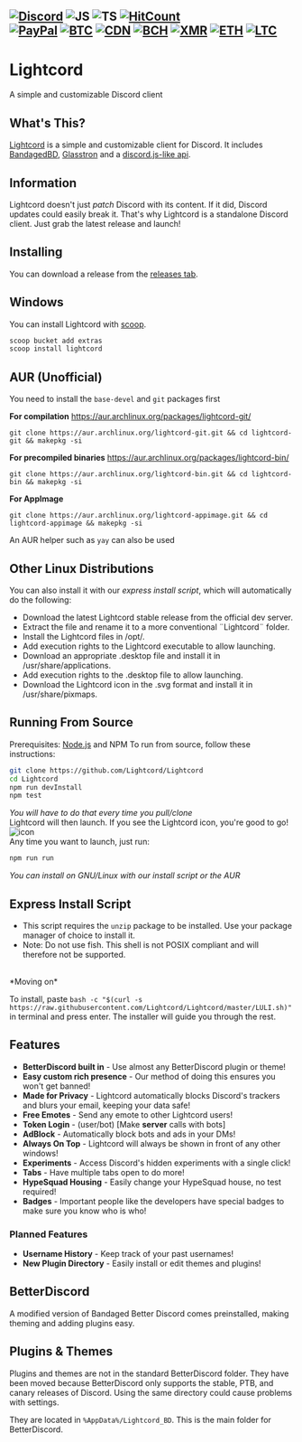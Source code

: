 [![Discord](https://img.shields.io/discord/705908350218666117?logo=discord&style=flat-square&color=%237289DA)](https://discord.gg/7eFff2A)
![JS](https://img.shields.io/badge/--yellow?logo=javascript&style=flat-square)
![TS](https://img.shields.io/badge/--blue?logo=typescript&style=flat-square)
[![HitCount](http://hits.dwyl.com/Lightcord/Lightcord.svg)](http://hits.dwyl.com/Lightcord/Lightcord)
<br />
[![PayPal](https://img.shields.io/badge/donate-PayPal-blue?logo=PayPal&style=flat-square)](https://paypal.me/jenwina)
[![BTC](https://img.shields.io/endpoint?url=https://raw.githubusercontent.com/papycochon/cryptodonate/master/badges/bitcoin.json&style=flat-square)](https://papycochon.github.io/cryptodonate/btc.html?address=14hL2fPS2ASoe8Hcif87EqCS5AGHrepGKp&note=https://github.com/Lightcord/Lightcord)
[![CDN](https://img.shields.io/endpoint?url=https://raw.githubusercontent.com/papycochon/cryptodonate/master/badges/cdn.json&style=flat-square)](https://papycochon.github.io/cryptodonate/cdn.html?address=CbdW3pR4HBWJ6wyc1JeNXP4L2fh8QiL85v&note=https://github.com/Lightcord/Lightcord)
[![BCH](https://img.shields.io/endpoint?url=https://raw.githubusercontent.com/papycochon/cryptodonate/master/badges/bitcoincash.json&style=flat-square)](https://papycochon.github.io/cryptodonate/bch.html?address=qzqwhfyvkl324fue86r55q656nftfmxkhsn6qugenq&note=https://github.com/Lightcord/Lightcord)
[![XMR](https://img.shields.io/endpoint?url=https://raw.githubusercontent.com/papycochon/cryptodonate/master/badges/monero.json&style=flat-square)](https://papycochon.github.io/cryptodonate/xmr.html?address=42pGf1KHHpqaifJd3TtWSdcTmhGVwFp24cGxDoqaYLQJ6rH4pM7KqtUdTpoyxHScDTSJpPA2Bnv19b1bs2uPXgSMH2KYkwj&note=https://github.com/Lightcord/Lightcord)
[![ETH](https://img.shields.io/endpoint?url=https://raw.githubusercontent.com/papycochon/cryptodonate/master/badges/ethereum.json&style=flat-square)](https://papycochon.github.io/cryptodonate/eth.html?address=0xEFE45F22Ee844bf2Ba0E4d853FA0bC8c028fAfFe&note=https://github.com/Lightcord/Lightcord)
[![LTC](https://img.shields.io/endpoint?url=https://raw.githubusercontent.com/papycochob/cryptodonate/master/badges/litecoin.json&style=flat-square)](https://papycochon.github.io/cryptodonate/ltc.html?address=LNTmfMjHJgTHaB7rj8ZuWWuU1XkP2YeGCA&note=https://github.com/Lightcord/Lightcord)
---
# Lightcord
A simple and customizable Discord client

## What's This?
[Lightcord](https://lightcord.org) is a simple and customizable client for Discord.
It includes [BandagedBD](https://github.com/rauenzi/BetterDiscordApp), [Glasstron](https://github.com/AryToNeX/Glasstron) and a [discord.js-like api](https://github.com/Lightcord/Lightcord/tree/master/DiscordJS).

## Information
Lightcord doesn't just *patch* Discord with its content. If it did, Discord updates could easily break it. That's why Lightcord is a standalone Discord client. Just grab the latest release and launch!

## Installing 
You can download a release from the [releases tab](https://github.com/Lightcord/Lightcord/releases).

## Windows

You can install Lightcord with [scoop](https://github.com/lukesampson/scoop).

```powershell
scoop bucket add extras
scoop install lightcord
```

## AUR (Unofficial)
You need to install the `base-devel` and `git` packages first

**For compilation** https://aur.archlinux.org/packages/lightcord-git/

`git clone https://aur.archlinux.org/lightcord-git.git && cd lightcord-git && makepkg -si`

**For precompiled binaries** https://aur.archlinux.org/packages/lightcord-bin/

`git clone https://aur.archlinux.org/lightcord-bin.git && cd lightcord-bin && makepkg -si`

**For AppImage**

`git clone https://aur.archlinux.org/lightcord-appimage.git && cd lightcord-appimage && makepkg -si`

An AUR helper such as `yay` can also be used

## Other Linux Distributions
You can also install it with our *express install script*, which will automatically do the following:
- Download the latest Lightcord stable release from the official dev server.
- Extract the file and rename it to a more conventional ¨Lightcord¨ folder.
- Install the Lightcord files in /opt/.
- Add execution rights to the Lightcord executable to allow launching.
- Download an appropriate .desktop file and install it in /usr/share/applications.
- Add execution rights to the .desktop file to allow launching.
- Download the Lightcord icon in the .svg format and install it in /usr/share/pixmaps.

## Running From Source
Prerequisites: [Node.js](https://nodejs.org/en/) and NPM
To run from source, follow these instructions:
```bash
git clone https://github.com/Lightcord/Lightcord
cd Lightcord
npm run devInstall
npm test
```
*You will have to do that every time you pull/clone*
<br/>
Lightcord will then launch. If you see the Lightcord icon, you're good to go! 
![icon](https://github.com/Lightcord/Lightcord/blob/master/imagery/68747470733a2f2f692e696d6775722e636f6d2f72486e73504e4f2e706e67.png?raw=true)
<br />
Any time you want to launch, just run:
```bash
npm run run
```

*You can install on GNU/Linux with our install script or the AUR*

## Express Install Script

- This script requires the `unzip` package to be installed. Use your package manager of choice to install it.
- Note: Do not use fish. This shell is not POSIX compliant and will therefore not be supported.
<br>
*Moving on*

To install, paste `bash -c "$(curl -s https://raw.githubusercontent.com/Lightcord/Lightcord/master/LULI.sh)"` in terminal and press enter. The installer will guide you through the rest.

## Features
* **BetterDiscord built in** - Use almost any BetterDiscord plugin or theme!
* **Easy custom rich presence** - Our method of doing this ensures you won't get banned!
* **Made for Privacy** - Lightcord automatically blocks Discord's trackers and blurs your email, keeping your data safe!
* **Free Emotes** - Send any emote to other Lightcord users!
* **Token Login** - (user/bot) [Make **server** calls with bots]
* **AdBlock** - Automatically block bots and ads in your DMs!
* **Always On Top** - Lightcord will always be shown in front of any other windows!
* **Experiments** - Access Discord's hidden experiments with a single click!
* **Tabs** - Have multiple tabs open to do more!
* **HypeSquad Housing** - Easily change your HypeSquad house, no test required!
* **Badges** - Important people like the developers have special badges to make sure you know who is who!

### Planned Features
* **Username History** - Keep track of your past usernames!
* **New Plugin Directory** - Easily install or edit themes and plugins!

## BetterDiscord
A modified version of Bandaged Better Discord comes preinstalled, making theming and adding plugins easy.

## Plugins & Themes
Plugins and themes are not in the standard BetterDiscord folder. They have been moved because BetterDiscord only supports the stable, PTB, and canary releases of Discord. Using the same directory could cause problems with settings.

They are located in `%AppData%/Lightcord_BD`. This is the main folder for BetterDiscord.
